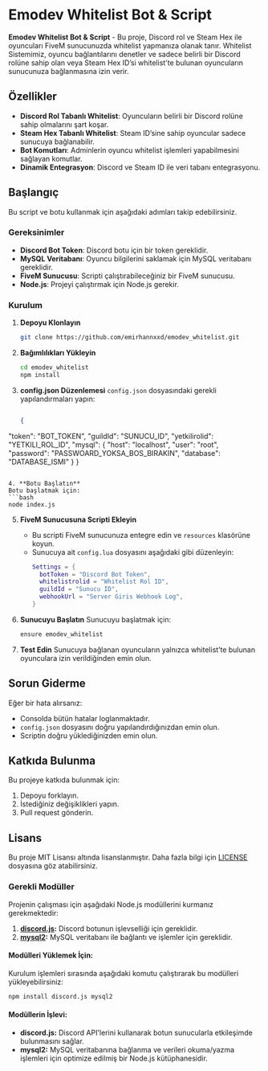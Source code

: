 
# Emodev Whitelist Bot & Script

**Emodev Whitelist Bot & Script** - Bu proje, Discord rol ve Steam Hex ile oyuncuları FiveM sunucunuzda whitelist yapmanıza olanak tanır. Whitelist Sistemimiz, oyuncu bağlantılarını denetler ve sadece belirli bir Discord rolüne sahip olan veya Steam Hex ID’si whitelist'te bulunan oyuncuların sunucunuza bağlanmasına izin verir.

## Özellikler
- **Discord Rol Tabanlı Whitelist**: Oyuncuların belirli bir Discord rolüne sahip olmalarını şart koşar.
- **Steam Hex Tabanlı Whitelist**: Steam ID’sine sahip oyuncular sadece sunucuya bağlanabilir.
- **Bot Komutları**: Adminlerin oyuncu whitelist işlemleri yapabilmesini sağlayan komutlar.
- **Dinamik Entegrasyon**: Discord ve Steam ID ile veri tabanı entegrasyonu.

## Başlangıç

Bu script ve botu kullanmak için aşağıdaki adımları takip edebilirsiniz.

### Gereksinimler
- **Discord Bot Token**: Discord botu için bir token gereklidir.
- **MySQL Veritabanı**: Oyuncu bilgilerini saklamak için MySQL veritabanı gereklidir.
- **FiveM Sunucusu**: Scripti çalıştırabileceğiniz bir FiveM sunucusu.
- **Node.js**: Projeyi çalıştırmak için Node.js gerekir.

### Kurulum

1. **Depoyu Klonlayın**
   ```bash
   git clone https://github.com/emirhannxxd/emodev_whitelist.git
   ```

2. **Bağımlılıkları Yükleyin**
   ```bash
   cd emodev_whitelist
   npm install
   ```

3. **config.json Düzenlemesi**
   `config.json` dosyasındaki gerekli yapılandırmaları yapın:
   ```json

   {
  "token": "BOT_TOKEN",
  "guildId": "SUNUCU_ID",
  "yetkilirolid": "YETKILI_ROL_ID",
  "mysql": {
    "host": "localhost",
    "user": "root",
    "password": "PASSWOARD_YOKSA_BOS_BIRAKIN",
    "database": "DATABASE_ISMI"
  }
   }
   
   ```

4. **Botu Başlatın**
   Botu başlatmak için:
   ```bash
   node index.js
   ```

5. **FiveM Sunucusuna Scripti Ekleyin**
   - Bu scripti FiveM sunucunuza entegre edin ve `resources` klasörüne koyun.
   - Sunucuya ait `config.lua` dosyasını aşağıdaki gibi düzenleyin:
     ```lua
     Settings = {
       botToken = "Discord Bot Token", 
       whitelistrolid = "Whitelist Rol ID", 
       guildId = "Sunucu ID",
       webhookUrl = "Server Giris Webhook Log",
     }
     ```

6. **Sunucuyu Başlatın**
   Sunucuyu başlatmak için:
   ```bash
   ensure emodev_whitelist
   ```

7. **Test Edin**
   Sunucuya bağlanan oyuncuların yalnızca whitelist’te bulunan oyunculara izin verildiğinden emin olun.

## Sorun Giderme

Eğer bir hata alırsanız:
- Consolda bütün hatalar loglanmaktadır.
- `config.json` dosyasını doğru yapılandırdığınızdan emin olun.
- Scriptin doğru yüklediğinizden emin olun.

## Katkıda Bulunma

Bu projeye katkıda bulunmak için:
1. Depoyu forklayın.
2. İstediğiniz değişiklikleri yapın.
3. Pull request gönderin.

## Lisans

Bu proje MIT Lisansı altında lisanslanmıştır. Daha fazla bilgi için [LICENSE](LICENSE) dosyasına göz atabilirsiniz.

### Gerekli Modüller

Projenin çalışması için aşağıdaki Node.js modüllerini kurmanız gerekmektedir:

1. **[discord.js](https://discord.js.org/):** Discord botunun işlevselliği için gereklidir.
2. **[mysql2](https://www.npmjs.com/package/mysql2):** MySQL veritabanı ile bağlantı ve işlemler için gereklidir.

#### Modülleri Yüklemek İçin:

Kurulum işlemleri sırasında aşağıdaki komutu çalıştırarak bu modülleri yükleyebilirsiniz:

```bash
npm install discord.js mysql2
```

#### Modüllerin İşlevi:
- **discord.js:** Discord API'lerini kullanarak botun sunucularla etkileşimde bulunmasını sağlar.
- **mysql2:** MySQL veritabanına bağlanma ve verileri okuma/yazma işlemleri için optimize edilmiş bir Node.js kütüphanesidir.